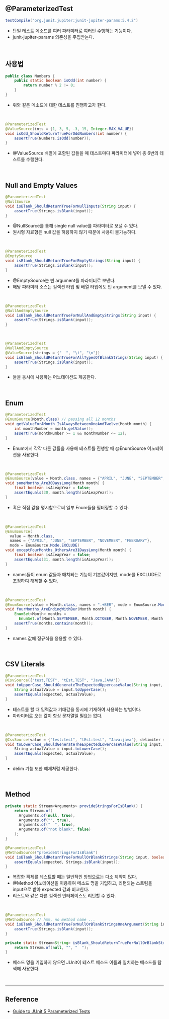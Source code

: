## @ParameterizedTest

```java
testCompile("org.junit.jupiter:junit-jupiter-params:5.4.2")
```

* 단일 테스트 메소드를 여러 파라미터로 여러번 수행하는 기능이다.
* junit-jupiter-params 의존성을 주입받는다.

<br>

## 사용법

```java
public class Numbers {
    public static boolean isOdd(int number) {
        return number % 2 != 0;
    }
}
```

* 위와 같은 메소드에 대한 테스트를 진행하고자 한다.

<br>

```java
@ParameterizedTest
@ValueSource(ints = {1, 3, 5, -3, 15, Integer.MAX_VALUE})
void isOdd_ShouldReturnTrueForOddNumbers(int number) {
    assertTrue(Numbers.isOdd(number));
}
```

* @ValueSource 배열에 포함된 값들을 매 테스트마다 파라미터에 넣어 총 6번의 테스트를 수행한다.

<br>

## Null and Empty Values

```java
@ParameterizedTest
@NullSource
void isBlank_ShouldReturnTrueForNullInputs(String input) {
    assertTrue(Strings.isBlank(input));
}
```

* @NullSource를 통해 single null value를 파라미터로 보낼 수 있다.
* 원시형 자료형은 null 값을 허용하지 않기 때문에 사용이 불가능하다.

<br>

```java
@ParameterizedTest
@EmptySource
void isBlank_ShouldReturnTrueForEmptyStrings(String input) {
    assertTrue(Strings.isBlank(input));
}
```

* @EmptySource는 빈 argument를 파라미터로 보낸다.
* 해당 파라미터 소스는 컬렉션 타입 및 배열 타입에도 빈 argument를 보낼 수 있다.

<br>

```java
@ParameterizedTest
@NullAndEmptySource
void isBlank_ShouldReturnTrueForNullAndEmptyStrings(String input) {
    assertTrue(Strings.isBlank(input));
}
```

<br>

```java
@ParameterizedTest
@NullAndEmptySource
@ValueSource(strings = {"  ", "\t", "\n"})
void isBlank_ShouldReturnTrueForAllTypesOfBlankStrings(String input) {
    assertTrue(Strings.isBlank(input));
}
```

* 둘을 동시에 사용하는 어노테이션도 제공한다.

<br>

## Enum

```java
@ParameterizedTest
@EnumSource(Month.class) // passing all 12 months
void getValueForAMonth_IsAlwaysBetweenOneAndTwelve(Month month) {
    int monthNumber = month.getValue();
    assertTrue(monthNumber >= 1 && monthNumber <= 12);
}
```

* Enum에서 각각 다른 값들을 사용해 테스트를 진행할 때 @EnumSource 어노테이션을 사용한다.

<br>

```java
@ParameterizedTest
@EnumSource(value = Month.class, names = {"APRIL", "JUNE", "SEPTEMBER", "NOVEMBER"})
void someMonths_Are30DaysLong(Month month) {
    final boolean isALeapYear = false;
    assertEquals(30, month.length(isALeapYear));
}
```

* 혹은 직접 값을 명시함으로써 일부 Enum들을 필터링할 수 있다.

<br>

```java
@ParameterizedTest
@EnumSource(
  value = Month.class,
  names = {"APRIL", "JUNE", "SEPTEMBER", "NOVEMBER", "FEBRUARY"},
  mode = EnumSource.Mode.EXCLUDE)
void exceptFourMonths_OthersAre31DaysLong(Month month) {
    final boolean isALeapYear = false;
    assertEquals(31, month.length(isALeapYear));
}
```

* names들이 enum 값들과 매치되는 기능이 기본값이지만, mode를 EXCLUDE로 조정하여 해제할 수 있다.

<br>

```java
@ParameterizedTest
@EnumSource(value = Month.class, names = ".+BER", mode = EnumSource.Mode.MATCH_ANY)
void fourMonths_AreEndingWithBer(Month month) {
    EnumSet<Month> months =
      EnumSet.of(Month.SEPTEMBER, Month.OCTOBER, Month.NOVEMBER, Month.DECEMBER);
    assertTrue(months.contains(month));
}
```

* names 값에 정규식을 응용할 수 있다.

<br>

## CSV Literals

```java
@ParameterizedTest
@CsvSource({"test,TEST", "tEst,TEST", "Java,JAVA"})
void toUpperCase_ShouldGenerateTheExpectedUppercaseValue(String input, String expected) {
    String actualValue = input.toUpperCase();
    assertEquals(expected, actualValue);
}
```

* 테스트를 할 때 입력값과 기대값을 동시에 기재하여 사용하는 방법이다.
* 파라미터로 오는 값이 항상 문자열일 필요는 없다.

<br>

```java
@ParameterizedTest
@CsvSource(value = {"test:test", "tEst:test", "Java:java"}, delimiter = ':')
void toLowerCase_ShouldGenerateTheExpectedLowercaseValue(String input, String expected) {
    String actualValue = input.toLowerCase();
    assertEquals(expected, actualValue);
}
```

* delim 기능 또한 예제처럼 제공한다.

<br>

## Method

```java
private static Stream<Arguments> provideStringsForIsBlank() {
    return Stream.of(
      Arguments.of(null, true),
      Arguments.of("", true),
      Arguments.of("  ", true),
      Arguments.of("not blank", false)
    );
}

@ParameterizedTest
@MethodSource("provideStringsForIsBlank")
void isBlank_ShouldReturnTrueForNullOrBlankStrings(String input, boolean expected) {
    assertEquals(expected, Strings.isBlank(input));
}
```


* 복잡한 객체를 테스트할 때는 일반적인 방법으로는 다소 제약이 많다.
* @Method 어노테이션을 이용하여 메소드 명을 기입하고, 리턴되는 스트림을 input으로 받아 expected 값과 비교한다.
* 리스트와 같은 다른 컬렉션 인터페이스도 리턴할 수 있다.

<br>

```java
@ParameterizedTest
@MethodSource // hmm, no method name ...
void isBlank_ShouldReturnTrueForNullOrBlankStringsOneArgument(String input) {
    assertTrue(Strings.isBlank(input));
}

private static Stream<String> isBlank_ShouldReturnTrueForNullOrBlankStringsOneArgument() {
    return Stream.of(null, "", "  ");
}
```

* 메소드 명을 기입하지 않으면 JUnit이 테스트 메소드 이름과 일치하는 메소드를 탐색해 사용한다.

<br>

---


Reference
---------

-	[Guide to JUnit 5 Parameterized Tests](https://www.baeldung.com/parameterized-tests-junit-5)
